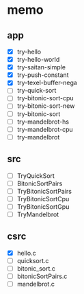 memo
====

app
---

* [x] try-hello
* [x] try-hello-world
* [x] try-saitan-simple
* [x] try-push-constant
* [x] try-texel-buffer-nega
* [ ] try-quick-sort
* [ ] try-bitonic-sort-cpu
* [ ] try-bitonic-sort-new
* [ ] try-bitonic-sort
* [ ] try-mandelbrot-hs
* [ ] try-mandelbrot-cpu
* [ ] try-mandelbrot

src
---

* [ ] TryQuickSort
* [ ] BitonicSortPairs
* [ ] TryBitonicSortPairs
* [ ] TryBitonicSortCpu
* [ ] TryBitonicSortGpu
* [ ] TryMandelbrot

csrc
----

* [x] hello.c
* [ ] quicksort.c
* [ ] bitonic_sort.c
* [ ] bitonicSortPairs.c
* [ ] mandelbrot.c

